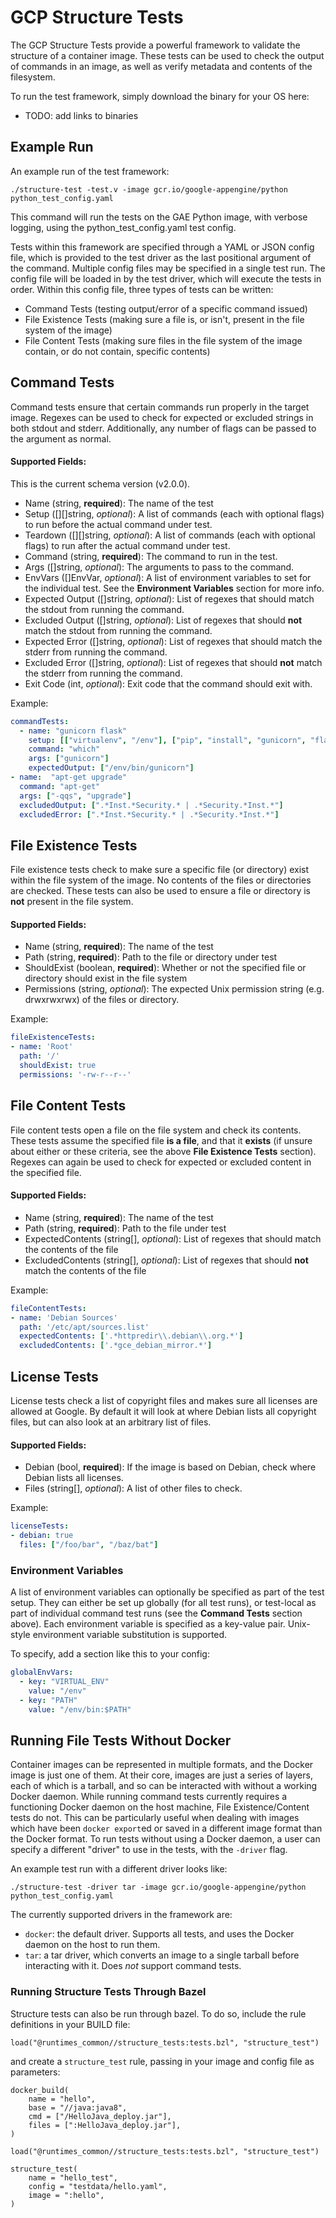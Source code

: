GCP Structure Tests
====================

The GCP Structure Tests provide a powerful framework to validate the structure 
of a container image. These tests can be used to check the output of commands 
in an image, as well as verify metadata and contents of the filesystem.

To run the test framework, simply download the binary for your OS here:
- TODO: add links to binaries

## Example Run
An example run of the test framework:
```shell
./structure-test -test.v -image gcr.io/google-appengine/python 
python_test_config.yaml
```
This command will run the tests on the GAE Python image, with verbose logging, 
using the python_test_config.yaml test config.

Tests within this framework are specified through a YAML or JSON config file, 
which is provided to the test driver as the last positional argument of the 
command. Multiple config files may be specified in a single test run. The 
config file will be loaded in by the test driver, which will execute the tests 
in order. Within this config file, three types of tests can be written: 

- Command Tests (testing output/error of a specific command issued)
- File Existence Tests (making sure a file is, or isn't, present in the 
file system of the image)
- File Content Tests (making sure files in the file system of the image 
contain, or do not contain, specific contents)

## Command Tests
Command tests ensure that certain commands run properly in the target image.
Regexes can be used to check for expected or excluded strings in both stdout 
and stderr. Additionally, any number of flags can be passed to the argument 
as normal.

#### Supported Fields:

This is the current schema version (v2.0.0).

- Name (string, **required**): The name of the test
- Setup ([][]string, *optional*): A list of commands 
(each with optional flags) to run before the actual command under test.
- Teardown ([][]string, *optional*): A list of commands 
(each with optional flags) to run after the actual command under test.
- Command (string, **required**): The command to run in the test.
- Args ([]string, *optional*): The arguments to pass to the command.
- EnvVars ([]EnvVar, *optional*): A list of environment variables to set for 
the individual test. See the **Environment Variables** section for more info.
- Expected Output ([]string, *optional*): List of regexes that should 
match the stdout from running the command.
- Excluded Output ([]string, *optional*): List of regexes that should **not** 
match the stdout from running the command.
- Expected Error ([]string, *optional*): List of regexes that should 
match the stderr from running the command.
- Excluded Error ([]string, *optional*): List of regexes that should **not** 
match the stderr from running the command.
- Exit Code (int, *optional*): Exit code that the command should exit with.

Example:
```yaml
commandTests:
  - name: "gunicorn flask"
    setup: [["virtualenv", "/env"], ["pip", "install", "gunicorn", "flask"]]
    command: "which"
    args: ["gunicorn"]
    expectedOutput: ["/env/bin/gunicorn"]
- name:  "apt-get upgrade"
  command: "apt-get"
  args: ["-qqs", "upgrade"]
  excludedOutput: [".*Inst.*Security.* | .*Security.*Inst.*"]
  excludedError: [".*Inst.*Security.* | .*Security.*Inst.*"]  
```


## File Existence Tests
File existence tests check to make sure a specific file (or directory) exist 
within the file system of the image. No contents of the files or directories 
are checked. These tests can also be used to ensure a file or directory is 
**not** present in the file system.

#### Supported Fields:

- Name (string, **required**): The name of the test
- Path (string, **required**): Path to the file or directory under test
- ShouldExist (boolean, **required**): Whether or not the specified file or 
directory should exist in the file system
- Permissions (string, *optional*): The expected Unix permission string (e.g.
  drwxrwxrwx) of the files or directory.

Example:
```yaml
fileExistenceTests:
- name: 'Root'
  path: '/'
  shouldExist: true
  permissions: '-rw-r--r--'
```

## File Content Tests
File content tests open a file on the file system and check its contents. 
These tests assume the specified file **is a file**, and that it **exists** 
(if unsure about either or these criteria, see the above 
**File Existence Tests** section). Regexes can again be used to check for 
expected or excluded content in the specified file.

#### Supported Fields:

- Name (string, **required**): The name of the test
- Path (string, **required**): Path to the file under test
- ExpectedContents (string[], *optional*): List of regexes that 
should match the contents of the file
- ExcludedContents (string[], *optional*): List of regexes that 
should **not** match the contents of the file

Example:
```yaml
fileContentTests:
- name: 'Debian Sources'
  path: '/etc/apt/sources.list'
  expectedContents: ['.*httpredir\\.debian\\.org.*']
  excludedContents: ['.*gce_debian_mirror.*']
```

## License Tests
License tests check a list of copyright files and makes sure all licenses are
allowed at Google. By default it will look at where Debian lists all copyright
files, but can also look at an arbitrary list of files.

#### Supported Fields:

- Debian (bool, **required**): If the image is based on Debian, check where
  Debian lists all licenses.
- Files (string[], *optional*): A list of other files to check.

Example:
```yaml
licenseTests:
- debian: true
  files: ["/foo/bar", "/baz/bat"]
```

### Environment Variables
A list of environment variables can optionally be specified as part of the 
test setup. They can either be set up globally (for all test runs), or 
test-local as part of individual command test runs (see the **Command Tests** 
section above). Each environment variable is specified as a key-value pair. 
Unix-style environment variable substitution is supported.

To specify, add a section like this to your config:

```yaml
globalEnvVars:
  - key: "VIRTUAL_ENV"
    value: "/env"
  - key: "PATH"
    value: "/env/bin:$PATH"
```


## Running File Tests Without Docker

Container images can be represented in multiple formats, and the Docker image 
is just one of them. At their core, images are just a series of layers, each 
of which is a tarball, and so can be interacted with without a working Docker 
daemon. While running command tests currently requires a functioning Docker 
daemon on the host machine, File Existence/Content tests do not. This can be 
particularly useful when dealing with images which have been `docker export`ed 
or saved in a different image format than the Docker format. To run tests 
without using a Docker daemon, a user can specify a different "driver" to use 
in the tests, with the `-driver` flag.

An example test run with a different driver looks like:
```shell
./structure-test -driver tar -image gcr.io/google-appengine/python 
python_test_config.yaml
```

The currently supported drivers in the framework are:
- `docker`: the default driver. 
Supports all tests, and uses the Docker daemon on the host to run them.
- `tar`: a tar driver, which converts an image to a single tarball before 
interacting with it. Does *not* support command tests.


### Running Structure Tests Through Bazel
Structure tests can also be run through bazel. 
To do so, include the rule definitions in your BUILD file:

```BUILD
load("@runtimes_common//structure_tests:tests.bzl", "structure_test")
```

and create a `structure_test` rule, passing in your image and config 
file as parameters:

```BUILD
docker_build(
    name = "hello",
    base = "//java:java8",
    cmd = ["/HelloJava_deploy.jar"],
    files = [":HelloJava_deploy.jar"],
)

load("@runtimes_common//structure_tests:tests.bzl", "structure_test")

structure_test(
    name = "hello_test",
    config = "testdata/hello.yaml",
    image = ":hello",
)
```
